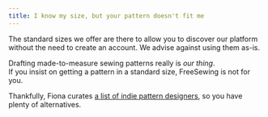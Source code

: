 ```yaml
---
title: I know my size, but your pattern doesn't fit me
---
```


The standard sizes we offer are there to allow you to discover our platform without the need to create an account. We advise against using them as-is.

Drafting made-to-measure sewing patterns really is _our thing_.  
If you insist on getting a pattern in a standard size, FreeSewing is not for you.

Thankfully, Fiona curates [a list of indie pattern designers](https://chainstitcher.blogspot.com/p/indie-pattern-designers.html), so you have plenty of alternatives.
